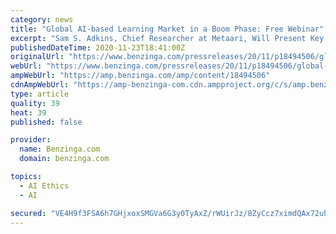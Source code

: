 ```yaml
---
category: news
title: "Global AI-based Learning Market in a Boom Phase: Free Webinar"
excerpt: "Sam S. Adkins, Chief Researcher at Metaari, Will Present Key Findings from Metaari's New Worldwide AI-based Learning Report. MONROE, Wash."
publishedDateTime: 2020-11-23T18:41:00Z
originalUrl: "https://www.benzinga.com/pressreleases/20/11/p18494506/global-ai-based-learning-market-in-a-boom-phase-free-webinar"
webUrl: "https://www.benzinga.com/pressreleases/20/11/p18494506/global-ai-based-learning-market-in-a-boom-phase-free-webinar"
ampWebUrl: "https://amp.benzinga.com/amp/content/18494506"
cdnAmpWebUrl: "https://amp-benzinga-com.cdn.ampproject.org/c/s/amp.benzinga.com/amp/content/18494506"
type: article
quality: 39
heat: 39
published: false

provider:
  name: Benzinga.com
  domain: benzinga.com

topics:
  - AI Ethics
  - AI

secured: "VE4H9f3FSA6h7GHjxoxSMGVa6G3y0TyAxZ/rWUirJz/8ZyCcz7ximdQAx72uhnHpi2leU8NIZWgZyMN/LcBnKyKfS99e+pt/e1EO4H2iwb2XFD1f6exz/pWQwJ4LJlfVwvC6RxsboODbMAYXhXYiJYv6ZmEoYnSB9p4ixH8I5NLi3BvRxUJZrAhuaap5JNpwyIz7xe+NtYKlY7vknnu3JcUvx6dCVDOnHokgzQD9CueuiinzURM9PJ4E6rl5JpIxW00YIpNTz/JIB5v5dy1fz1wOp5flPwcOX+7SMhfXPLT8oJlh+QVsDJt2fIN182uhdz+10PYSxbmTSB0lVdcBYB4cpTLjkb5l8wqzXiimDxM=;0V5buCn+3t3CdD95uxqUuw=="
---
```


